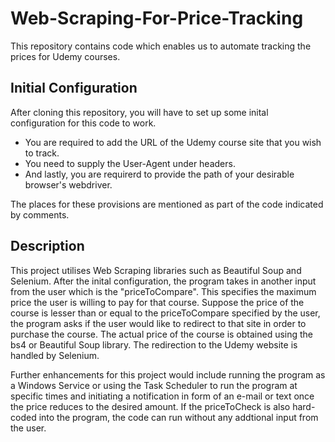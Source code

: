 # Web-Scraping-For-Price-Tracking
This repository contains code which enables us to automate tracking the prices for Udemy courses. 

## Initial Configuration ##
After cloning this repository, you will have to set up some inital configuration for this code to work. 
* You are required to add the URL of the Udemy course site that you wish to track. 
* You need to supply the User-Agent under headers.
* And lastly, you are requirerd to provide the path of your desirable browser's webdriver.

The places for these provisions are mentioned as part of the code indicated by comments.

## Description ## 
This project utilises Web Scraping libraries such as Beautiful Soup and Selenium. After the inital configuration, the program takes in another input from the user which is the "priceToCompare". This specifies the maximum price the user is willing to pay for that course. Suppose the price of the course is lesser than or equal to the priceToCompare specified by the user, the program asks if the user would like to redirect to that site in order to purchase the course. The actual price of the course is obtained using the bs4 or Beautiful Soup library. The redirection to the Udemy website is handled by Selenium. 

Further enhancements for this project would include running the program as a Windows Service or using the Task Scheduler to run the program at specific times and initiating a notification in form of an e-mail or text once the price reduces to the desired amount. If the priceToCheck is also hard-coded into the program, the code can run without any addtional input from the user. 
